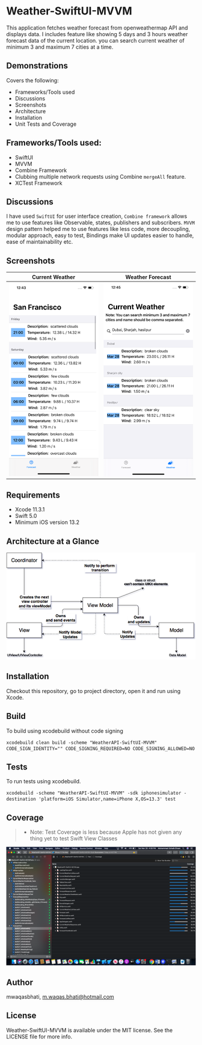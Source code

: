# Weather-SwiftUI-MVVM

This application fetches weather forecast from openweathermap API and displays data. I includes feature like showing 5 days and 3 hours weather forecast data of the current location. you can search current weather of minimum 3 and maximum 7 cities at a time. 

## Demonstrations

Covers the following:

* Frameworks/Tools used
* Discussions
* Screenshots
* Architecture 
* Installation
* Unit Tests and Coverage

## Frameworks/Tools used:

* SwiftUI
* MVVM 
* Combine Framework
* Clubbing multiple network requests using Combine `mergeAll` feature.
* XCTest Framework 

## Discussions

I have used `SwiftUI` for user interface creation, `Combine framework` allows me to use features like Observable, states, publishers and subscribers. `MVVM` design pattern helped me to use features like less code, more decoupling, modular approach, easy to test, Bindings make UI updates easier to handle, ease of maintainability etc.    

## Screenshots

|             Current Weather         |         Weather Forecast          | 
|---------------------------------|------------------------------|
|![Demo](https://github.com/mwaqasbhati/Weather-SwiftUI-MVVM/blob/master/screenshots/Weather.png)|![Demo](https://github.com/mwaqasbhati/Weather-SwiftUI-MVVM/blob/master/screenshots/Forecast.png)|

## Requirements

- Xcode 11.3.1
- Swift 5.0
- Minimum iOS version 13.2


## Architecture at a Glance

![Architecture at a Glance](https://github.com/mwaqasbhati/Weather-SwiftUI-MVVM/blob/master/Architecture/MVVM.png)

## Installation

Checkout this repository, go to project directory, open it and run using Xcode.

## Build

To build using xcodebuild without code signing
```
xcodebuild clean build -scheme "WeatherAPI-SwiftUI-MVVM" CODE_SIGN_IDENTITY="" CODE_SIGNING_REQUIRED=NO CODE_SIGNING_ALLOWED=NO
```

## Tests

To run tests using xcodebuild.
```
xcodebuild -scheme "WeatherAPI-SwiftUI-MVVM" -sdk iphonesimulator -destination 'platform=iOS Simulator,name=iPhone X,OS=13.3' test
```
## Coverage

> * Note: Test Coverage is less because Apple has not given any thing yet to test Swift View Classes

![Test Cases and Coverage](https://github.com/mwaqasbhati/Weather-SwiftUI-MVVM/blob/master/screenshots/Coverage.png)


## Author

mwaqasbhati, m.waqas.bhati@hotmail.com

## License

Weather-SwiftUI-MVVM is available under the MIT license. See the LICENSE file for more info.

